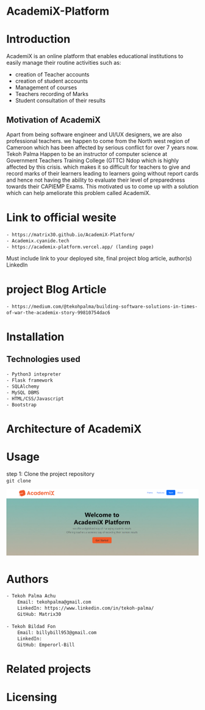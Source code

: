 # AcademiX-Platform

# Introduction

 AcademiX is an online platform that enables educational institutions to easily manage their routine activities such as:
 - creation of Teacher accounts
 - creation of student accounts
 - Management of courses
 - Teachers recording of Marks
 - Student consultation of their results

## Motivation of AcademiX

Apart from being software engineer and UI/UX designers, we are also professional teachers. we happen to come from the North west region of Cameroon which has been affected by serious conflict for over 7 years now.
Tekoh Palma Happen to be an instructor of computer science at 
Government Teachers Training College (GTTC) Ndop which is highly affected by this crisis. which  makes it so difficult for teachers to give and record marks of their learners  leading to learners going without report cards and hence not having the ability to evaluate their level of preparedness towards their CAPIEMP Exams. 
This motivated us to come up with a solution which can help ameliorate this problem called AcademiX.

# Link to official wesite
	- https://matrix30.github.io/AcademiX-Platform/
	- Academix.cyanide.tech
	- https://academix-platform.vercel.app/ (landing page)

Must include link to your deployed site, final project blog article, author(s) LinkedIn

# project Blog Article
	- https://medium.com/@tekohpalma/building-software-solutions-in-times-of-war-the-academix-story-99810754dac6

# Installation
## Technologies used
	- Python3 intepreter
	- Flask framework
	- SQLAlchemy
	- MySQL DBMS
	- HTML/CSS/Javascript
	- Bootstrap

# Architecture of AcademiX

# Usage
step 1:
	Clone the project repository <br>
	```
	 	git clone 
	```

![academix](image.png)
# Authors
	- Tekoh Palma Achu 
		Email: tekohpalma@gmail.com
		LinkedIn: https://www.linkedin.com/in/tekoh-palma/
		GitHub: Matrix30

	- Tekoh Bildad Fon 
		Email: billybill953@gmail.com
		LinkedIn:
		GitHub: Emperorl-Bill

# Related projects

# Licensing

